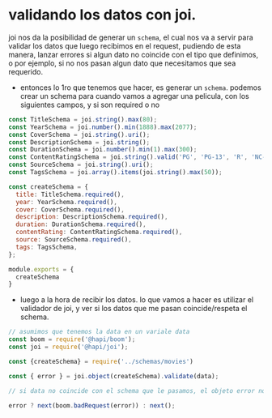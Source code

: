 # validando los datos con joi. 

joi nos da la posibilidad de generar un `schema`, el cual nos va a servir para validar los datos que luego recibimos en el request, pudiendo de esta manera, lanzar errores si algun dato no coincide con el tipo que definimos, o por ejemplo, si no nos pasan algun dato que necesitamos que sea requerido.

- entonces lo 1ro que tenemos que hacer, es generar un `schema`. podemos crear un schema para cuando vamos a agregar una pelicula, con los siguientes campos, y si son required o no

```js
const TitleSchema = joi.string().max(80);
const YearSchema = joi.number().min(1888).max(2077);
const CoverSchema = joi.string().uri();
const DescriptionSchema = joi.string();
const DurationSchema = joi.number().min(1).max(300);
const ContentRatingSchema = joi.string().valid('PG', 'PG-13', 'R', 'NC-17');
const SourceSchema = joi.string().uri();
const TagsSchema = joi.array().items(joi.string().max(50));

const createSchema = {
  title: TitleSchema.required(),
  year: YearSchema.required(),
  cover: CoverSchema.required(),
  description: DescriptionSchema.required(),
  duration: DurationSchema.required(),
  contentRating: ContentRatingSchema.required(),
  source: SourceSchema.required(),
  tags: TagsSchema,
};

module.exports = {
  createSchema
}
```

- luego a la hora de recibir los datos. lo que vamos a hacer es utilizar el validador de joi, y ver si los datos que me pasan coincide/respeta el schema.

```js
// asumimos que tenemos la data en un variale data
const boom = require('@hapi/boom');
const joi = require('@hapi/joi');

const {createSchema} = require('../schemas/movies')

const { error } = joi.object(createSchema).validate(data);

// si data no coincide con el schema que le pasamos, el objeto error nos va a devolver los errores que poseen los datos.

error ? next(boom.badRequest(error)) : next();

```

